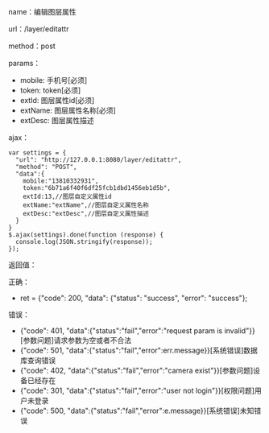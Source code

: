 name：编辑图层属性

url：/layer/editattr

method：post

params：

* mobile: 手机号[必须]
* token: token[必须]
* extId: 图层属性id[必须]
* extName: 图层属性名称[必须]
* extDesc: 图层属性描述

ajax：

```
var settings = {
  "url": "http://127.0.0.1:8080/layer/editattr",
  "method": "POST",
  "data":{
    mobile:"13810332931",
    token:"6b71a6f40f6df25fcb1dbd1456eb1d5b",
    extId:13,//图层自定义属性id
    extName:"extName",//图层自定义属性名称
    extDesc:"extDesc",//图层自定义属性描述
  }
}
$.ajax(settings).done(function (response) {
  console.log(JSON.stringify(response));
});
```

返回值：

正确：

* ret = {"code": 200, "data": {"status": "success", "error": "success"};

错误：

* {"code": 401, "data":{"status":"fail","error":"request param is invalid"}} [参数问题]请求参数为空或者不合法
* {"code": 501, "data":{"status":"fail","error":err.message}}[系统错误]数据库查询错误
* {"code": 402, "data":{"status":"fail","error":"camera exist"}}[参数问题]设备已经存在
* {"code": 301, "data":{"status":"fail","error":"user not login"}}[权限问题]用户未登录
* {"code": 500, "data":{"status":"fail","error":e.message}}[系统错误]未知错误

